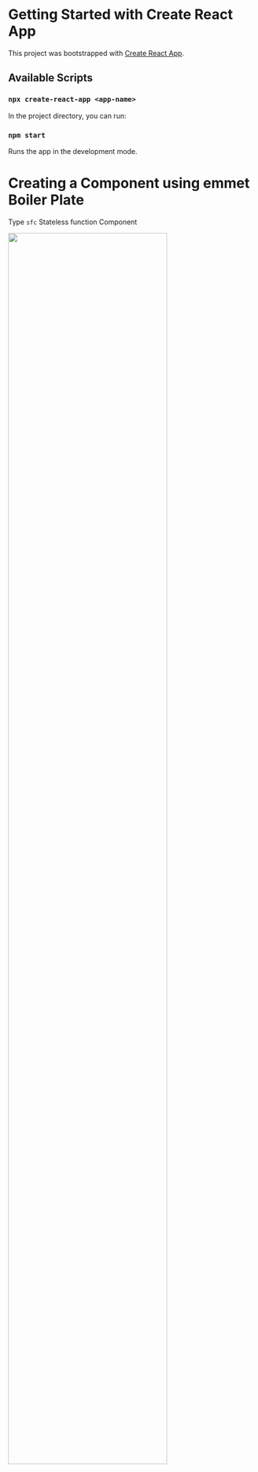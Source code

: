 # Getting Started with Create React App

This project was bootstrapped with [Create React App](https://github.com/facebook/create-react-app).

## Available Scripts

### `npx create-react-app <app-name>`

In the project directory, you can run:

### `npm start`

Runs the app in the development mode.

# Creating a Component using emmet Boiler Plate

Type `sfc` Stateless function Component

<p align="left">
  <img width="80%" height="80%" src="https://github.com/famasboy888/ReactJs_course/assets/23441168/3152d021-2e74-4190-8f54-27d405b9f886">
</p>
